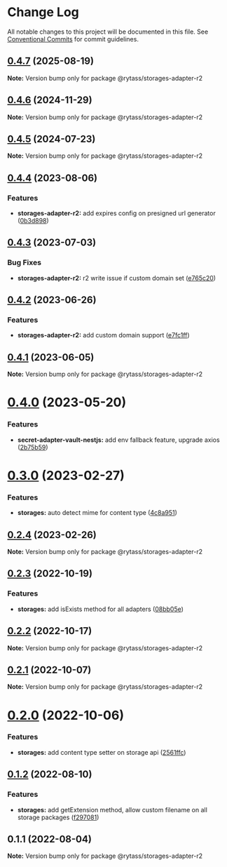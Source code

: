 # Change Log

All notable changes to this project will be documented in this file.
See [Conventional Commits](https://conventionalcommits.org) for commit guidelines.

## [0.4.7](https://github.com/Rytass/Utils/compare/@rytass/storages-adapter-r2@0.4.6...@rytass/storages-adapter-r2@0.4.7) (2025-08-19)

**Note:** Version bump only for package @rytass/storages-adapter-r2

## [0.4.6](https://github.com/Rytass/Utils/compare/@rytass/storages-adapter-r2@0.4.5...@rytass/storages-adapter-r2@0.4.6) (2024-11-29)

**Note:** Version bump only for package @rytass/storages-adapter-r2

## [0.4.5](https://github.com/Rytass/Utils/compare/@rytass/storages-adapter-r2@0.4.4...@rytass/storages-adapter-r2@0.4.5) (2024-07-23)

**Note:** Version bump only for package @rytass/storages-adapter-r2

## [0.4.4](https://github.com/Rytass/Utils/compare/@rytass/storages-adapter-r2@0.4.3...@rytass/storages-adapter-r2@0.4.4) (2023-08-06)

### Features

- **storages-adapter-r2:** add expires config on presigned url generator ([0b3d898](https://github.com/Rytass/Utils/commit/0b3d898807d5884a6bd4b65e7f8bb5750284ebaf))

## [0.4.3](https://github.com/Rytass/Utils/compare/@rytass/storages-adapter-r2@0.4.2...@rytass/storages-adapter-r2@0.4.3) (2023-07-03)

### Bug Fixes

- **storages-adapter-r2:** r2 write issue if custom domain set ([e765c20](https://github.com/Rytass/Utils/commit/e765c2008186042f7f639610aa5a244113fd9803))

## [0.4.2](https://github.com/Rytass/Utils/compare/@rytass/storages-adapter-r2@0.4.1...@rytass/storages-adapter-r2@0.4.2) (2023-06-26)

### Features

- **storages-adapter-r2:** add custom domain support ([e7fc1ff](https://github.com/Rytass/Utils/commit/e7fc1ff91ee3c7d3cda8e404f8d7a3f40bcde5d1))

## [0.4.1](https://github.com/Rytass/Utils/compare/@rytass/storages-adapter-r2@0.4.0...@rytass/storages-adapter-r2@0.4.1) (2023-06-05)

**Note:** Version bump only for package @rytass/storages-adapter-r2

# [0.4.0](https://github.com/Rytass/Utils/compare/@rytass/storages-adapter-r2@0.3.0...@rytass/storages-adapter-r2@0.4.0) (2023-05-20)

### Features

- **secret-adapter-vault-nestjs:** add env fallback feature, upgrade axios ([2b75b59](https://github.com/Rytass/Utils/commit/2b75b59926ad024a8c549bfdecaf49835df5a6f5))

# [0.3.0](https://github.com/Rytass/Utils/compare/@rytass/storages-adapter-r2@0.2.4...@rytass/storages-adapter-r2@0.3.0) (2023-02-27)

### Features

- **storages:** auto detect mime for content type ([4c8a951](https://github.com/Rytass/Utils/commit/4c8a9515a1852d8431a6e9e1345d79b3e652de0c))

## [0.2.4](https://github.com/Rytass/Utils/compare/@rytass/storages-adapter-r2@0.2.3...@rytass/storages-adapter-r2@0.2.4) (2023-02-26)

**Note:** Version bump only for package @rytass/storages-adapter-r2

## [0.2.3](https://github.com/Rytass/Utils/compare/@rytass/storages-adapter-r2@0.2.2...@rytass/storages-adapter-r2@0.2.3) (2022-10-19)

### Features

- **storages:** add isExists method for all adapters ([08bb05e](https://github.com/Rytass/Utils/commit/08bb05e669004dcc3a4f3e219a0c363ce9e9ef1a))

## [0.2.2](https://github.com/Rytass/Utils/compare/@rytass/storages-adapter-r2@0.2.1...@rytass/storages-adapter-r2@0.2.2) (2022-10-17)

**Note:** Version bump only for package @rytass/storages-adapter-r2

## [0.2.1](https://github.com/Rytass/Utils/compare/@rytass/storages-adapter-r2@0.2.0...@rytass/storages-adapter-r2@0.2.1) (2022-10-07)

**Note:** Version bump only for package @rytass/storages-adapter-r2

# [0.2.0](https://github.com/Rytass/Utils/compare/@rytass/storages-adapter-r2@0.1.2...@rytass/storages-adapter-r2@0.2.0) (2022-10-06)

### Features

- **storages:** add content type setter on storage api ([2561ffc](https://github.com/Rytass/Utils/commit/2561ffc5a4b66f208190ef2230c46276f9945df8))

## [0.1.2](https://github.com/Rytass/Utils/compare/@rytass/storages-adapter-r2@0.1.1...@rytass/storages-adapter-r2@0.1.2) (2022-08-10)

### Features

- **storages:** add getExtension method, allow custom filename on all storage packages ([f297081](https://github.com/Rytass/Utils/commit/f297081a069f697294cc70d0957f62c2f7b05d79))

## 0.1.1 (2022-08-04)

**Note:** Version bump only for package @rytass/storages-adapter-r2
